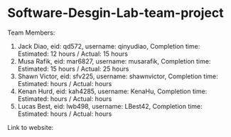 # Software-Desgin-Lab-team-project

Team Members:
  1. Jack Diao, eid: qd572, username: qinyudiao, Completion time: Estimated: 12 hours / Actual: 15 hours
  2. Musa Rafik, eid: mar6827, username: musarafik, Completion time: Estimated: 15 hours / Actual: 25 hours
  3. Shawn Victor, eid: sfv225, username: shawnvictor, Completion time: Estimated: hours / Actual: hours
  4. Kenan Hurd, eid: kah4285, username: KenaHu, Completion time: Estimated: hours / Actual: hours
  5. Lucas Best, eid: lwb498, username: LBest42, Completion time: Estimated: hours / Actual: hours

Link to website: 
